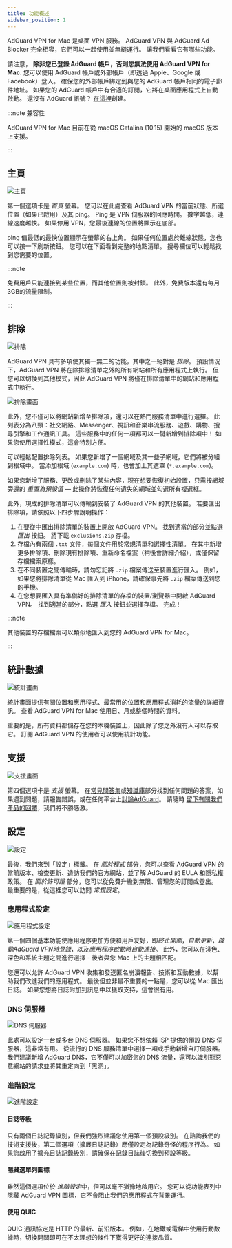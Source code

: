 ```yaml
---
title: 功能概述
sidebar_position: 1
---
```


AdGuard VPN for Mac 是桌面 VPN 服務。 AdGuard VPN 與 AdGuard Ad Blocker 完全相容，它們可以一起使用並無縫運行。 讓我們看看它有哪些功能。

請注意， **除非您已登錄 AdGuard 帳戶，否則您無法使用 AdGuard VPN for Mac**. 您可以使用 AdGuard 帳戶或外部帳戶（即透過 Apple、Google 或 Facebook）登入。 確保您的外部帳戶綁定到與您的 AdGuard 帳戶相同的電子郵件地址。 如果您的 AdGuard 帳戶中有合適的訂閱，它將在桌面應用程式上自動啟動。 還沒有 AdGuard 帳號？ [在這裡](https://auth.adguard.com/registration.html)創建。

:::note 兼容性

AdGuard VPN for Mac 目前在從 macOS Catalina (10.15) 開始的 macOS 版本上支援。

:::

## 主頁

![主頁](https://cdn.adguardvpn.com/content/kb/vpn/mac/vpn_main_new_en.jpeg)

第一個選項卡是 *首頁* 螢幕。 您可以在此處查看 AdGuard VPN 的當前狀態、所選位置（如果已啟用）及其 ping。 Ping 是 VPN 伺服器的回應時間。 數字越低，連線速度越快。 如果停用 VPN，您最後連線的位置將顯示在底部。

ping 值最低的最快位置顯示在螢幕的右上角。 如果任何位置處於離線狀態，您也可以按一下刷新按鈕。 您可以在下面看到完整的地點清單。 搜尋欄位可以輕鬆找到您需要的位置。

:::note

免費用戶只能連接到某些位置，而其他位置則被封鎖。 此外，免費版本還有每月3GB的流量限制。

:::

## 排除

![排除](https://cdn.adguardvpn.com/content/kb/vpn/mac/exclusions_new_en.png)

AdGuard VPN 具有多項使其獨一無二的功能，其中之一絕對是 *排除*。 預設情況下，AdGuard VPN 將在除排除清單之外的所有網站和所有應用程式上執行。 但您可以切換到其他模式，因此 AdGuard VPN 將僅在排除清單中的網站和應用程式中執行。

![排除畫面](https://cdn.adguardvpn.com/content/kb/vpn/mac/services_new_en.png)

此外，您不僅可以將網站新增至排除項，還可以在熱門服務清單中進行選擇。 此列表分為八類：社交網路、Messenger、視訊和音樂串流服務、遊戲、購物、搜尋引擎和工作通訊工具。 這些服務中的任何一項都可以一鍵新增到排除項中！ 如果您使用選擇性模式，這會特別方便。

可以輕鬆配置排除列表。 如果您新增了一個網域及其一些子網域，它們將被分組到根域中。 當添加根域 (`example.com`) 時，也會加上其遮罩 (`*.example.com`)。

如果您新增了服務、更改或刪除了某些內容，現在想要恢復初始設置，只需按網域旁邊的 *重置為預設值* — 此操作將恢復任何遺失的網域並勾選所有複選框。

此外，現成的排除清單可以傳輸到安裝了 AdGuard VPN 的其他裝置。 若要匯出排除項，請依照以下四步驟說明操作：

1. 在要從中匯出排除清單的裝置上開啟 AdGuard VPN。 找到適當的部分並點選 *匯出* 按鈕。 將下載 `exclusions.zip` 存檔。
2. 存檔內有兩個 `.txt` 文件，每個文件用於常規清單和選擇性清單。 在其中新增更多排除項、刪除現有排除項、重新命名檔案（稍後會詳細介紹），或僅保留存檔檔案原樣。
3. 在不同裝置之間傳輸時，請勿忘記將 `.zip` 檔案傳送至裝置進行匯入。 例如，如果您將排除清單從 Mac 匯入到 iPhone，請確保事先將 `.zip` 檔案傳送到您的手機。
4. 在您想要匯入具有準備好的排除清單的存檔的裝置/瀏覽器中開啟 AdGuard VPN。 找到適當的部分，點選 *匯入* 按鈕並選擇存檔。 完成！

:::note

其他裝置的存檔檔案可以類似地匯入到您的 AdGuard VPN for Mac。

:::

## 統計數據

![統計畫面](https://cdn.adguardvpn.com/content/kb/vpn/mac/statistics_en.png)

統計畫面提供有關位置和應用程式、最常用的位置和應用程式消耗的流量的詳細資訊。 查看 AdGuard VPN for Mac 使用日、月或整個時間的資料。

重要的是，所有資料都儲存在您的本機裝置上，因此除了您之外沒有人可以存取它。 訂閱 AdGuard VPN 的使用者可以使用統計功能。

## 支援

![支援畫面](https://cdn.adguardvpn.com/content/kb/vpn/mac/support_new_en.png)

第四個選項卡是 *支援* 螢幕。 在[常見問答集](https://adguard-vpn.com/welcome.html#faq)或[知識庫](/)部分找到任何問題的答案，如果遇到問題，請報告錯誤，或在任何平台上[討論AdGuard](https://adguard.com/discuss.html)。 請隨時 [留下有關我們產品的回饋](https://surveys.adguard.com/vpn_mac/form.html)，我們將不勝感激。

## 設定

![設定](https://cdn.adguardvpn.com/content/kb/vpn/mac/settings_new_en.png)

最後，我們來到「設定」標籤。 在 *關於程式* 部分，您可以查看 AdGuard VPN 的當前版本、檢查更新、造訪我們的官方網站，並了解 AdGuard 的 EULA 和隱私權政策。 在 *關於許可證* 部分，您可以從免費升級到無限、管理您的訂閱或登出。 最重要的是，從這裡您可以訪問 *常規設定*。

### 應用程式設定

![應用程式設定](https://cdn.adguardvpn.com/content/kb/vpn/mac/general-settings_new_en.png)

第一個四個基本功能使應用程序更加方便和用戶友好，即*終止開關*，*自動更新*，*啟動AdGuard VPN時登錄*，以及*應用程序啟動時自動連接*。 此外，您可以在淺色、深色和系統主題之間進行選擇 - 後者與您 Mac 上的主題相匹配。

您還可以允許 AdGuard VPN 收集和發送匿名崩潰報告、技術和互動數據，以幫助我們改進我們的應用程式。 最後但並非最不重要的一點是，您可以從 Mac 匯出日誌。 如果您想將日誌附加到訊息中以獲取支持，這會很有用。

### DNS 伺服器

![DNS 伺服器](https://cdn.adguardvpn.com/content/kb/vpn/mac/dns_new_en.png)

此處可以設定一台或多台 DNS 伺服器。 如果您不想依賴 ISP 提供的預設 DNS 伺服器，這非常有用。 從流行的 DNS 服務清單中選擇一項或手動新增自訂伺服器。 我們建議新增 AdGuard DNS，它不僅可以加密您的 DNS 流量，還可以識別對惡意網站的請求並將其重定向到「黑洞」。

### 進階設定

![進階設定](https://cdn.adguardvpn.com/content/kb/vpn/mac/advanced-settings_new_en.png)

#### 日誌等級

只有兩個日誌記錄級別，但我們強烈建議您使用第一個預設級別。 在諮詢我們的技術支援後，第二個選項（擴展日誌記錄）應僅設定為記錄奇怪的程序行為。 如果您啟用了擴充日誌記錄級別，請確保在記錄日誌後切換到預設等級。

#### 隱藏選單列圖標

雖然這個選項位於 *進階設定*中，但可以毫不猶豫地啟用它。 您可以從功能表列中隱藏 AdGuard VPN 圖標，它不會阻止我們的應用程式在背景運行。

#### 使用 QUIC

QUIC 通訊協定是 HTTP 的最新、前沿版本。 例如，在地鐵或電梯中使用行動數據時，切換開關即可在不太理想的條件下獲得更好的連接品質。
